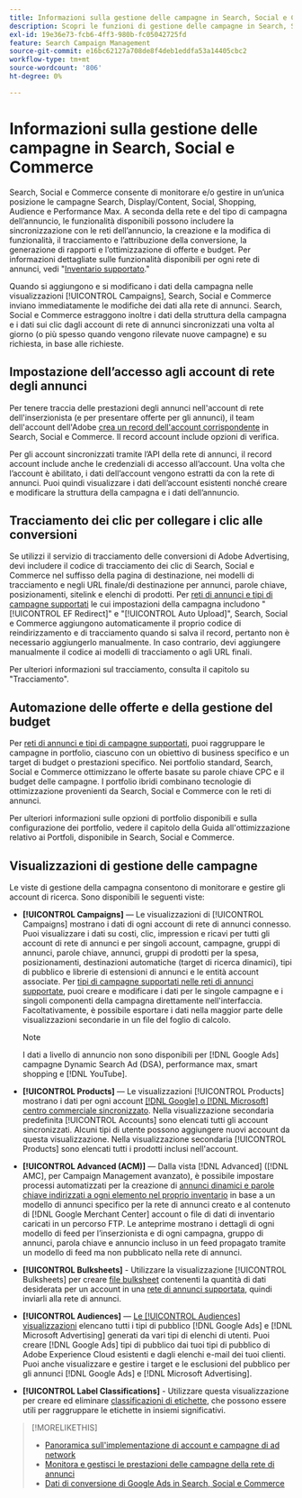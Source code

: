 ```yaml
---
title: Informazioni sulla gestione delle campagne in Search, Social e Commerce
description: Scopri le funzioni di gestione delle campagne in Search, Social e Commerce.
exl-id: 19e36e73-fcb6-4ff3-980b-fc05042725fd
feature: Search Campaign Management
source-git-commit: e16bc62127a708de8f4deb1eddfa53a14405cbc2
workflow-type: tm+mt
source-wordcount: '806'
ht-degree: 0%

---
```


# Informazioni sulla gestione delle campagne in Search, Social e Commerce

Search, Social e Commerce consente di monitorare e/o gestire in un’unica posizione le campagne Search, Display/Content, Social, Shopping, Audience e Performance Max. A seconda della rete e del tipo di campagna dell’annuncio, le funzionalità disponibili possono includere la sincronizzazione con le reti dell’annuncio, la creazione e la modifica di funzionalità, il tracciamento e l’attribuzione della conversione, la generazione di rapporti e l’ottimizzazione di offerte e budget. Per informazioni dettagliate sulle funzionalità disponibili per ogni rete di annunci, vedi &quot;[Inventario supportato](/help/search-social-commerce/introduction/supported-inventory.md).&quot;

Quando si aggiungono e si modificano i dati della campagna nelle visualizzazioni [!UICONTROL Campaigns], Search, Social e Commerce inviano immediatamente le modifiche dei dati alla rete di annunci. Search, Social e Commerce estraggono inoltre i dati della struttura della campagna e i dati sui clic dagli account di rete di annunci sincronizzati una volta al giorno (o più spesso quando vengono rilevate nuove campagne) e su richiesta, in base alle richieste.

## Impostazione dell’accesso agli account di rete degli annunci

Per tenere traccia delle prestazioni degli annunci nell&#39;account di rete dell&#39;inserzionista (e per presentare offerte per gli annunci), il team dell&#39;account dell&#39;Adobe [crea un record dell&#39;account corrispondente](/help/search-social-commerce/campaign-management/accounts/ad-network-account-manage.md) in Search, Social e Commerce. Il record account include opzioni di verifica.

Per gli account sincronizzati tramite l’API della rete di annunci, il record account include anche le credenziali di accesso all’account. Una volta che l’account è abilitato, i dati dell’account vengono estratti da con la rete di annunci. Puoi quindi visualizzare i dati dell’account esistenti nonché creare e modificare la struttura della campagna e i dati dell’annuncio.

## Tracciamento dei clic per collegare i clic alle conversioni

Se utilizzi il servizio di tracciamento delle conversioni di Adobe Advertising, devi includere il codice di tracciamento dei clic di Search, Social e Commerce nel suffisso della pagina di destinazione, nei modelli di tracciamento e negli URL finale/di destinazione per annunci, parole chiave, posizionamenti, sitelink e elenchi di prodotti. Per [reti di annunci e tipi di campagne supportati](/help/search-social-commerce/introduction/supported-inventory.md) le cui impostazioni della campagna includono &quot;[!UICONTROL EF Redirect]&quot; e &quot;[!UICONTROL Auto Upload]&quot;, Search, Social e Commerce aggiungono automaticamente il proprio codice di reindirizzamento e di tracciamento quando si salva il record, pertanto non è necessario aggiungerlo manualmente. In caso contrario, devi aggiungere manualmente il codice ai modelli di tracciamento o agli URL finali.

Per ulteriori informazioni sul tracciamento, consulta il capitolo su &quot;Tracciamento&quot;.

## Automazione delle offerte e della gestione del budget

Per [reti di annunci e tipi di campagne supportati](/help/search-social-commerce/introduction/supported-inventory.md), puoi raggruppare le campagne in portfolio, ciascuno con un obiettivo di business specifico e un target di budget o prestazioni specifico. Nei portfolio standard, Search, Social e Commerce ottimizzano le offerte basate su parole chiave CPC e il budget delle campagne. I portfolio ibridi combinano tecnologie di ottimizzazione provenienti da Search, Social e Commerce con le reti di annunci.

Per ulteriori informazioni sulle opzioni di portfolio disponibili e sulla configurazione dei portfolio, vedere il capitolo della Guida all&#39;ottimizzazione relativo ai Portfoli, disponibile in Search, Social e Commerce.<!-- verify convention for referencing Optimization Guide here -->

## Visualizzazioni di gestione delle campagne

Le viste di gestione della campagna consentono di monitorare e gestire gli account di ricerca. Sono disponibili le seguenti viste:

* **[!UICONTROL Campaigns]** — Le visualizzazioni di [!UICONTROL Campaigns] mostrano i dati di ogni account di rete di annunci connesso. Puoi visualizzare i dati su costi, clic, impression e ricavi per tutti gli account di rete di annunci e per singoli account, campagne, gruppi di annunci, parole chiave, annunci, gruppi di prodotti per la spesa, posizionamenti, destinazioni automatiche (target di ricerca dinamici), tipi di pubblico e librerie di estensioni di annunci e le entità account associate. Per [tipi di campagne supportati nelle reti di annunci supportate](/help/search-social-commerce/introduction/supported-inventory.md), puoi creare e modificare i dati per le singole campagne e i singoli componenti della campagna direttamente nell&#39;interfaccia. Facoltativamente, è possibile esportare i dati nella maggior parte delle visualizzazioni secondarie in un file del foglio di calcolo.

  >[!NOTE]
  >
  >I dati a livello di annuncio non sono disponibili per [!DNL Google Ads] campagne Dynamic Search Ad (DSA), performance max, smart shopping e [!DNL YouTube].

* **[!UICONTROL Products]** — Le visualizzazioni [!UICONTROL Products] mostrano i dati per ogni account [[!DNL Google] o [!DNL Microsoft] centro commerciale sincronizzato](/help/search-social-commerce/campaign-management/accounts/merchant-account-manage.md). Nella visualizzazione secondaria predefinita [!UICONTROL Accounts] sono elencati tutti gli account sincronizzati. Alcuni tipi di utente possono aggiungere nuovi account da questa visualizzazione. Nella visualizzazione secondaria [!UICONTROL Products] sono elencati tutti i prodotti inclusi nell&#39;account.

* **[!UICONTROL Advanced (ACM)]** — Dalla vista [!DNL Advanced] ([!DNL AMC], per Campaign Management avanzato), è possibile impostare processi automatizzati per la creazione di [annunci dinamici e parole chiave indirizzati a ogni elemento nel proprio inventario](/help/search-social-commerce/campaign-management/inventory-feeds/inventory-feeds-about.md) in base a un modello di annunci specifico per la rete di annunci creato e al contenuto di [!DNL Google Merchant Center] account o file di dati di inventario caricati in un percorso FTP. Le anteprime mostrano i dettagli di ogni modello di feed per l’inserzionista e di ogni campagna, gruppo di annunci, parola chiave e annuncio incluso in un feed propagato tramite un modello di feed ma non pubblicato nella rete di annunci.

* **[!UICONTROL Bulksheets]** - Utilizzare la visualizzazione [!UICONTROL Bulksheets] per creare [file bulksheet](/help/search-social-commerce/campaign-management/bulksheets/bulksheet-about.md) contenenti la quantità di dati desiderata per un account in una [rete di annunci supportata](/help/search-social-commerce/introduction/supported-inventory.md), quindi inviarli alla rete di annunci.

* **[!UICONTROL Audiences]** — [Le [!UICONTROL Audiences] visualizzazioni](/help/search-social-commerce/campaign-management/campaigns/audience-about.md) elencano tutti i tipi di pubblico [!DNL Google Ads] e [!DNL Microsoft Advertising] generati da vari tipi di elenchi di utenti. Puoi creare [!DNL Google Ads] tipi di pubblico dai tuoi tipi di pubblico di Adobe Experience Cloud esistenti e dagli elenchi e-mail dei tuoi clienti. Puoi anche visualizzare e gestire i target e le esclusioni del pubblico per gli annunci [!DNL Google Ads] e [!DNL Microsoft Advertising].

* **[!UICONTROL Label Classifications]** - Utilizzare questa visualizzazione per creare ed eliminare [classificazioni di etichette](/help/search-social-commerce/campaign-management/label-classifications/classification-about.md), che possono essere utili per raggruppare le etichette in insiemi significativi.

>[!MORELIKETHIS]
>
>* [Panoramica sull&#39;implementazione di account e campagne di ad network](campaign-implemention-overview.md)
>* [Monitora e gestisci le prestazioni delle campagne della rete di annunci](monitor-performance-campaigns.md)
>* [Dati di conversione di Google Ads in Search, Social e Commerce](google-conversion-data.md)
